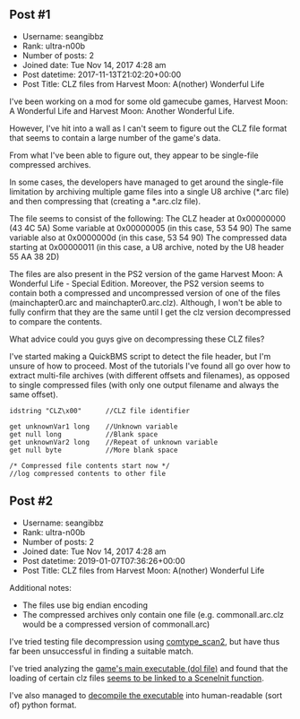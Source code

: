 ## Post #1
- Username: seangibbz
- Rank: ultra-n00b
- Number of posts: 2
- Joined date: Tue Nov 14, 2017 4:28 am
- Post datetime: 2017-11-13T21:02:20+00:00
- Post Title: CLZ files from Harvest Moon: A(nother) Wonderful Life

I've been working on a mod for some old gamecube games, Harvest Moon: A Wonderful Life and Harvest Moon:
 Another Wonderful Life.

However, I've hit into a wall as I can't seem to figure out the CLZ file format that seems to contain a large number of the game's data.

From what I've been able to figure out, they appear to be single-file compressed archives.

In some cases, the developers have managed to get around the single-file limitation by archiving multiple game files into a single U8 archive (*.arc file) and then compressing that (creating a *.arc.clz file).



The file seems to consist of the following:
The CLZ header at 0x00000000 (43 4C 5A)
Some variable at 0x00000005 (in this case, 53 54 90)
The same variable also at 0x0000000d (in this case, 53 54 90)
The compressed data starting at 0x00000011 (in this case, a U8 archive, noted by the U8 header 55 AA 38 2D)

The files are also present in the PS2 version of the game Harvest Moon: A Wonderful Life - Special Edition.
Moreover, the PS2 version seems to contain both a compressed and uncompressed version of one of the files (mainchapter0.arc and mainchapter0.arc.clz). Although, I won't be able to fully confirm that they are the same until I get the clz version decompressed to compare the contents.



What advice could you guys give on decompressing these CLZ files?

I've started making a QuickBMS script to detect the file header, but I'm unsure of how to proceed.  Most of the tutorials I've found all go over how to extract multi-file archives (with different offsets and filenames), as opposed to single compressed files (with only one output filename and always the same offset).

```
idstring "CLZ\x00"      //CLZ file identifier

get unknownVar1 long    //Unknown variable
get null long           //Blank space
get unknownVar2 long    //Repeat of unknown variable
get null byte           //More blank space

/* Compressed file contents start now */
//log compressed contents to other file
```
## Post #2
- Username: seangibbz
- Rank: ultra-n00b
- Number of posts: 2
- Joined date: Tue Nov 14, 2017 4:28 am
- Post datetime: 2019-01-07T07:36:26+00:00
- Post Title: CLZ files from Harvest Moon: A(nother) Wonderful Life

Additional notes:
- The files use big endian encoding
- The compressed archives only contain one file (e.g. commonall.arc.clz would be a compressed version of commonall.arc)

I've tried testing file decompression using [comtype_scan2](https://aluigi.altervista.org/quickbms/comtype_scan.htm), but have thus far been unsuccessful in finding a suitable match.

I've tried analyzing the [game's main executable (dol file)](https://mega.nz/#!VRVGWYyb!ri-5USvMpW3YhYwLywZxVf4Qi_xOP3TrSsdFgbXSiv0) and found that the loading of certain clz files [seems to be linked to a SceneInit function](https://zenhax.com/viewtopic.php?f=9&t=8874#p41708).

I've also managed to [decompile the executable](https://github.com/sgibbz/A-nother-Proud-Life/blob/master/Executable%20Decompilation/AWL_Start/Python/AWL_Start.py) into human-readable (sort of) python format.
